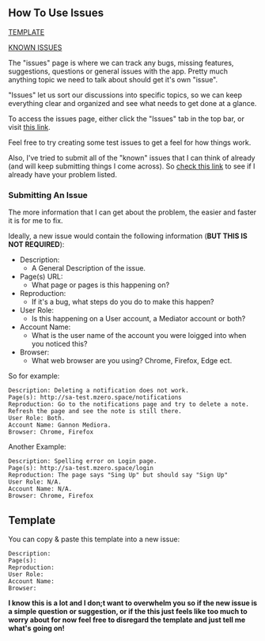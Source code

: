 ## How To Use Issues
[TEMPLATE](#template)

[KNOWN ISSUES](https://github.com/matdombrock/SA-Testing/issues?q=is%3Aissue+is%3Aopen+label%3Aknown)

The "issues" page is where we can track any bugs, missing features, suggestions, questions or general issues with the app. Pretty much anything topic we need to talk about should get it's own "issue".

"Issues" let us sort our discussions into specific topics, so we can keep everything clear and organized and see what needs to get done at a glance.

To access the issues page, either click the "Issues" tab in the top bar, or visit [this link](https://github.com/matdombrock/SA-Testing/issues).

Feel free to try creating some test issues to get a feel for how things work. 

Also, I've tried to submit all of the "known" issues that I can think of already (and will keep submitting things I come across). So [check this link](https://github.com/matdombrock/SA-Testing/issues?q=is%3Aissue+is%3Aopen+label%3Aknown) to see if I already have your problem listed.

### Submitting An Issue

The more information that I can get about the problem, the easier and faster it is for me to fix.

Ideally, a new issue would contain the following information (**BUT THIS IS NOT REQUIRED**):

* Description: 
  * A General Description of the issue.
* Page(s) URL: 
  * What page or pages is this happening on?
* Reproduction: 
  * If it's a bug, what steps do you do to make this happen?
* User Role: 
  * Is this happening on a User account, a Mediator account or both?
* Account Name: 
  * What is the user name of the account you were loigged into when you noticed this?
* Browser: 
  * What web browser are you using? Chrome, Firefox, Edge ect.

So for example:
```
Description: Deleting a notification does not work.
Page(s): http://sa-test.mzero.space/notifications
Reproduction: Go to the notifications page and try to delete a note. Refresh the page and see the note is still there.
User Role: Both.
Account Name: Gannon Mediora.
Browser: Chrome, Firefox
```
Another Example:
```
Description: Spelling error on Login page.
Page(s): http://sa-test.mzero.space/login
Reproduction: The page says "Sing Up" but should say "Sign Up"
User Role: N/A.
Account Name: N/A.
Browser: Chrome, Firefox
```
## Template
You can copy & paste this template into a new issue:
```
Description: 
Page(s):
Reproduction: 
User Role: 
Account Name: 
Browser: 
```
**I know this is a lot and I don;t want to overwhelm you so if the new issue is a simple question or suggestion, or if the this just feels like too much to worry about for now feel free to disregard the template and just tell me what's going on!**

